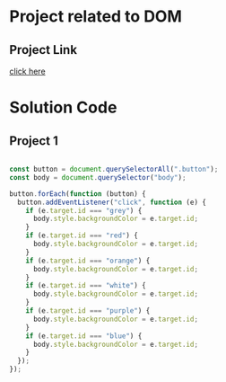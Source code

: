 # Project related to DOM
## Project Link
[click here]( https://github.com/hiteshchoudhary/ )

# Solution Code
## Project 1

```javascript

const button = document.querySelectorAll(".button");
const body = document.querySelector("body");

button.forEach(function (button) {
  button.addEventListener("click", function (e) {
    if (e.target.id === "grey") {
      body.style.backgroundColor = e.target.id;
    }
    if (e.target.id === "red") {
      body.style.backgroundColor = e.target.id;
    }
    if (e.target.id === "orange") {
      body.style.backgroundColor = e.target.id;
    }
    if (e.target.id === "white") {
      body.style.backgroundColor = e.target.id;
    }
    if (e.target.id === "purple") {
      body.style.backgroundColor = e.target.id;
    }
    if (e.target.id === "blue") {
      body.style.backgroundColor = e.target.id;
    }
  });
});


```